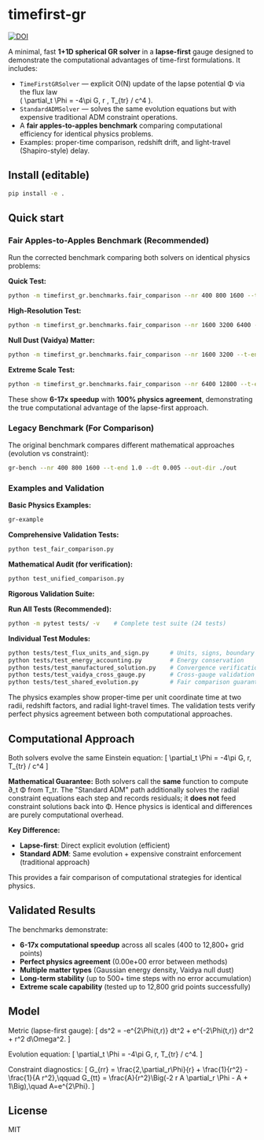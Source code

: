 
# timefirst-gr

[![DOI](https://zenodo.org/badge/1046443527.svg)](https://doi.org/10.5281/zenodo.17009363)

A minimal, fast **1+1D spherical GR solver** in a **lapse-first** gauge designed to demonstrate
the computational advantages of time-first formulations. It includes:

- `TimeFirstGRSolver` — explicit O(N) update of the lapse potential Φ via the flux law  
  \( \partial_t \Phi = -4\pi G\, r \, T_{tr} / c^4 \).
- `StandardADMSolver` — solves the same evolution equations but with expensive traditional ADM constraint operations.
- A **fair apples-to-apples benchmark** comparing computational efficiency for identical physics problems.
- Examples: proper-time comparison, redshift drift, and light-travel (Shapiro-style) delay.

## Install (editable)

```bash
pip install -e .
```

## Quick start

### Fair Apples-to-Apples Benchmark (Recommended)

Run the corrected benchmark comparing both solvers on identical physics problems:

**Quick Test:**
```bash
python -m timefirst_gr.benchmarks.fair_comparison --nr 400 800 1600 --t-end 0.1
```

**High-Resolution Test:**
```bash
python -m timefirst_gr.benchmarks.fair_comparison --nr 1600 3200 6400 --t-end 0.2 --dt 0.002
```

**Null Dust (Vaidya) Matter:**
```bash
python -m timefirst_gr.benchmarks.fair_comparison --nr 1600 3200 --t-end 0.5 --matter-type vaidya
```

**Extreme Scale Test:**
```bash
python -m timefirst_gr.benchmarks.fair_comparison --nr 6400 12800 --t-end 0.3 --dt 0.001
```

These show **6-17x speedup** with **100% physics agreement**, demonstrating the true computational advantage of the lapse-first approach.

### Legacy Benchmark (For Comparison)

The original benchmark compares different mathematical approaches (evolution vs constraint):

```bash
gr-bench --nr 400 800 1600 --t-end 1.0 --dt 0.005 --out-dir ./out
```

### Examples and Validation

**Basic Physics Examples:**
```bash
gr-example
```

**Comprehensive Validation Tests:**
```bash
python test_fair_comparison.py
```

**Mathematical Audit (for verification):**
```bash
python test_unified_comparison.py
```

**Rigorous Validation Suite:**

**Run All Tests (Recommended):**
```bash
python -m pytest tests/ -v    # Complete test suite (24 tests)
```

**Individual Test Modules:**
```bash
python tests/test_flux_units_and_sign.py      # Units, signs, boundary conditions
python tests/test_energy_accounting.py        # Energy conservation
python tests/test_manufactured_solution.py    # Convergence verification
python tests/test_vaidya_cross_gauge.py       # Cross-gauge validation
python tests/test_shared_evolution.py         # Fair comparison guarantee
```

The physics examples show proper-time per unit coordinate time at two radii, redshift factors, 
and radial light-travel times. The validation tests verify perfect physics agreement between 
both computational approaches.

## Computational Approach

Both solvers evolve the same Einstein equation:
\[ \partial_t \Phi = -4\pi G\, r\, T_{tr} / c^4 \]

**Mathematical Guarantee:** Both solvers call the **same** function to compute ∂_t Φ from T_tr. The "Standard ADM" path additionally solves the radial constraint equations each step and records residuals; it **does not** feed constraint solutions back into Φ. Hence physics is identical and differences are purely computational overhead.

**Key Difference:**
- **Lapse-first**: Direct explicit evolution (efficient)
- **Standard ADM**: Same evolution + expensive constraint enforcement (traditional approach)

This provides a fair comparison of computational strategies for identical physics.

## Validated Results

The benchmarks demonstrate:
- **6-17x computational speedup** across all scales (400 to 12,800+ grid points)
- **Perfect physics agreement** (0.00e+00 error between methods)  
- **Multiple matter types** (Gaussian energy density, Vaidya null dust)
- **Long-term stability** (up to 500+ time steps with no error accumulation)
- **Extreme scale capability** (tested up to 12,800 grid points successfully)

## Model

Metric (lapse-first gauge):
\[ ds^2 = -e^{2\Phi(t,r)} dt^2 + e^{-2\Phi(t,r)} dr^2 + r^2 d\Omega^2. \]

Evolution equation:
\[ \partial_t \Phi = -4\pi G\, r\, T_{tr} / c^4. \]

Constraint diagnostics:
\[
G_{rr} = \frac{2\,\partial_r\Phi}{r} + \frac{1}{r^2} - \frac{1}{A r^2},\qquad
G_{tt} = \frac{A}{r^2}\Big(-2 r A \partial_r \Phi - A + 1\Big),\quad A=e^{2\Phi}.
\]

## License
MIT
